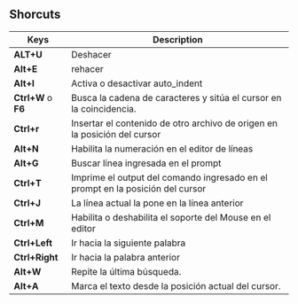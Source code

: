 ## Shorcuts 

|Keys|Description|
|----|-----------|
|**ALT+U**|Deshacer|
|**Alt+E**|rehacer|
|**Alt+I**|Activa o desactivar auto_indent|
|**Ctrl+W** o **F6**|Busca la cadena de caracteres y sitúa el cursor en la coincidencia.|
|**Ctrl+r**|Insertar el contenido de otro archivo de origen en la posición del cursor|
|**Alt+N**|Habilita la numeración en el editor de líneas|
|**Alt+G**|Buscar línea ingresada en el prompt|
|**Ctrl+T**|Imprime el output del comando ingresado en el prompt en la posición del cursor|
|**Ctrl+J**|La línea actual la pone en la línea anterior|
|**Ctrl+M**|Habilita o deshabilita el soporte del Mouse en el editor|
|**Ctrl+Left**|Ir hacia la siguiente palabra|
|**Ctrl+Right**|Ir hacia la palabra anterior|
|**Alt+W**|Repite la última búsqueda.|
|**Alt+A**|Marca el texto desde la posición actual del cursor.|
